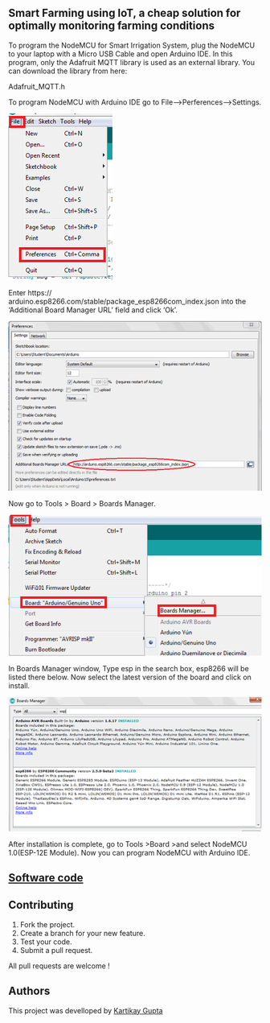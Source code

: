 ## Smart Farming using IoT, a cheap solution for optimally monitoring farming conditions
To program the NodeMCU for Smart Irrigation System, plug the NodeMCU to your laptop with a Micro USB Cable and open Arduino IDE. In this program, only the Adafruit MQTT library is used as an external library. You can download the library from here:

Adafruit_MQTT.h

To program NodeMCU with Arduino IDE go to File–>Perferences–>Settings.

![a](https://github.com/Kartikay77/Resume/blob/main/Smart%20Farming%20using%20IoT/media/IoT1.png?raw=true)



 

Enter https:// arduino.esp8266.com/stable/package_esp8266com_index.json into the ‘Additional Board Manager URL’ field and click ‘Ok’.

![b](https://github.com/Kartikay77/Resume/blob/main/Smart%20Farming%20using%20IoT/media/IoT2.png?raw=true)

 

Now go to Tools > Board > Boards Manager.

![c](https://github.com/Kartikay77/Resume/blob/main/Smart%20Farming%20using%20IoT/media/IoT3.png?raw=true)


 

In Boards Manager window, Type esp in the search box, esp8266 will be listed there below. Now select the latest version of the board and click on install.

![d](https://github.com/Kartikay77/Resume/blob/main/Smart%20Farming%20using%20IoT/media/IoT4.png?raw=true)




After installation is complete, go to Tools >Board >and select NodeMCU 1.0(ESP-12E Module). Now you can program NodeMCU with Arduino IDE.

 ## [Software code](https://github.com/Kartikay77/Resume/blob/main/Smart%20Farming%20using%20IoT/main.cpp)
 
## Contributing
1. Fork the project.
2. Create a branch for your new feature.
3. Test your code.
5. Submit a pull request.

All pull requests are welcome !

## Authors
This project was develloped by [Kartikay Gupta](https://github.com/Kartikay77)

